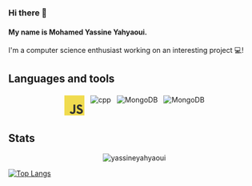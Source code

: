 ### Hi there 👋
#### My name is Mohamed Yassine Yahyaoui.
I'm a computer science enthusiast working on an interesting project 💻!

## Languages and tools
<p align="center">




<img src="https://raw.githubusercontent.com/github/explore/80688e429a7d4ef2fca1e82350fe8e3517d3494d/topics/javascript/javascript.png" alt="javascript" height="40" style="vertical-align:top; margin:4px">
  
  
<img src="https://cdn4.iconfinder.com/data/icons/logos-3/600/React.js_logo-512.png" alt="cpp" height="40" style="vertical-align:top; margin:4px">

  <img src="https://upload.wikimedia.org/wikipedia/commons/thumb/9/93/MongoDB_Logo.svg/2560px-MongoDB_Logo.svg.png" alt="MongoDB" height="40" style="vertical-align:top; margin:4px">
  
  <img src="https://upload.wikimedia.org/wikipedia/commons/thumb/c/c3/Python-logo-notext.svg/1024px-Python-logo-notext.svg.png" alt="MongoDB" height="40" style="vertical-align:top; margin:4px">

</p> 


## Stats

<p align="center"><img src="https://github-readme-streak-stats.herokuapp.com/?user=yassineyahyaoui&theme=algolia" alt="yassineyahyaoui" /></p>

[![Top Langs](https://github-readme-stats.vercel.app/api/top-langs/?username=yassineyahyaoui&layout=compact)]([https://github.com/anuraghazra/github-readme-stats])
